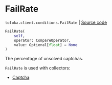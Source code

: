 # FailRate
`toloka.client.conditions.FailRate` | [Source code](https://github.com/Toloka/toloka-kit/blob/v1.1.0.post1/src/client/conditions.py#L167)

```python
FailRate(
    self,
    operator: CompareOperator,
    value: Optional[float] = None
)
```

The percentage of unsolved captchas.


`FailRate` is used with collectors:
- [Captcha](toloka.client.collectors.Captcha.md)

